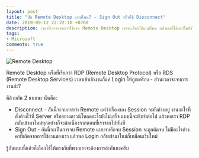 ```yaml
---
layout: post
title: "ปิด Remote Desktop แบบไหน? - Sign Out หรือใช้ Disconnect"
date: 2019-09-12 22:22:10 +0700
description: เวลาที่เราจะจบการใช้งาน Remote Desktop เราจะเลือกใช้แบบไหน แล้วผลที่ได้จะเป็นยังไงบ้างเหรอครับ?
tags:
- Microsoft
comments: true
---
```

![Remote Desktop](https://res.cloudinary.com/sdees-reallife/image/upload/v1568281371/remote-desktop.png)

Remote Desktop หรือที่เรียกว่า RDP (Remote Desktop Protocol) หรือ RDS (Remote Desktop Services) เวลาเข้าเช้างานก็แค่ Login ให้ถูกเครื่อง - ส่วนเวลาจะจบการงานล่ะ?

มีด้วยกัน 2 แบบนะ นั่นคือ:
- Disconnect - อันนี้จะจบการทำ Remote แต่ว่าเรื่องของ Session จะยังค้างอยู่ งานอะไรที่สั่งค้างไว้ที่ Server หรืออย่างดาวน์โหลดอะไรยังไม่เสร็จ แบบนี้จะยังทำต่อไป แล้วพอเรา RDP กลับเข้ามาใหม่ทุกอย่างก็จะต่อเนื่องจากตอนที่เราจากไปทันที
- Sign Out - อันนี้จะเป็นการจบ Remote แบบจบคือจบ Session จะถูกตัดจบ ไม่มีอะไรค้างคาที่เกิดจากการใช้งานของเรา แล้วพอ Login กลับเข้ามาใหม่ก็เหมือนเริ่มใหม่

รู้กันแบบนี้แล้วก็เลือกใช้ให้ตรงกับที่พวกเราจะต้องการล่ะกันนะครับ
